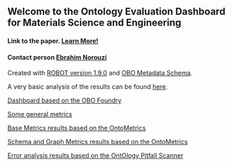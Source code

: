 ## Welcome to the Ontology Evaluation Dashboard for Materials Science and Engineering

#### Link to the paper. [Learn More!](https://ebrahimnorouzi.github.io/mseo.github.io/dashboard/about.html)

#### Contact person [Ebrahim Norouzi](https://www.fiz-karlsruhe.de/en/forschung/lebenslauf-und-publikationen-ebrahim-norouzi)

Created with [ROBOT version 1.9.0](http://robot.obolibrary.org/) and [OBO Metadata Schema](https://github.com/OBOFoundry/OBO-Dashboard/commit/b88e6f1fe9e7c6683b97bbe32c384719ad834e12).

A very basic analysis of the results can be found [here](https://ebrahimnorouzi.github.io/mseo.github.io/dashboard/analysis.html).


[Dashboard based on the OBO Foundry](dashboard/index.html)

[Some general metrics](general.html)

[Base Metrics results based on the OntoMetrics](base_metrics.html)

[Schema and Graph Metrics results based on the OntoMetrics](schema_and_graph_metrics.html)

[Error analysis results based on the OntOlogy Pitfall Scanner](pitfalls.html)
